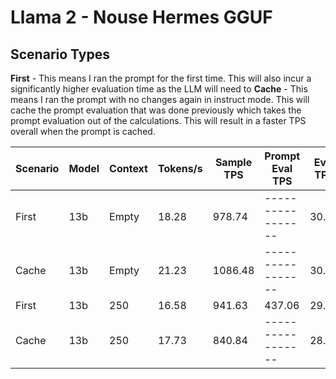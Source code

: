 # Llama 2 - Nouse Hermes GGUF

## Scenario Types
**First** - This means I ran the prompt for the first time. This will also incur a significantly higher evaluation time as the LLM will need to 
**Cache** - This means I ran the prompt with no changes again in instruct mode. This will cache the prompt evaluation that was done previously which takes the prompt evaluation out of the calculations. This will result in a faster TPS overall when the prompt is cached.

| Scenario | Model | Context | Tokens/s | Sample TPS | Prompt Eval TPS | Eval TPS |
|----------|-------|---------|----------|------------|-----------------|----------|
| First    | 13b   | Empty   | 18.28    | 978.74     |-----------------| 30.67 |
| Cache    | 13b   | Empty   | 21.23    | 1086.48    |-----------------| 30.57 |
| First    | 13b   | 250     | 16.58    | 941.63     | 437.06          | 29.17 |
| Cache    | 13b   | 250     | 17.73    | 840.84     |-----------------| 28.47 |
